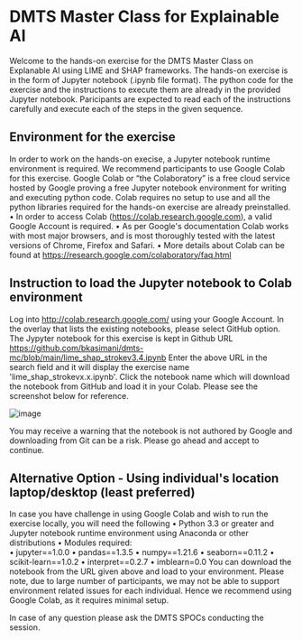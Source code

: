 # DMTS Master Class for Explainable AI

Welcome to the hands-on exercise for the DMTS Master Class on Explanable AI using LIME and SHAP frameworks. The hands-on exercise is in the form of Jupyter notebook (.ipynb file format). The python code for the exercise and the instructions to execute them are already in the provided Jupyter notebook. Paricipants are expected to read each of the instructions carefully and execute each of the steps in the given sequence. 


## Environment for the exercise
In order to work on the hands-on execise, a Jupyter notebook runtime environment is required. We recommend participants to use Google Colab for this exercise. Google Colab or “the Colaboratory” is a free cloud service hosted by Google proving a free Jupyter notebook environment for writing and executing python code. Colab requires no setup to use and all the python libraries required for the hands-on exercise are already preinstalled. 
	• In order to access Colab (https://colab.research.google.com), a valid Google Account is required.
	• As per Google's documentation Colab works with most major browsers, and is most thoroughly tested with the latest versions of Chrome, Firefox and Safari. 
	• More details about Colab can be found at https://research.google.com/colaboratory/faq.html


## Instruction to load the Jupyter notebook to Colab environment
Log into http://colab.research.google.com/ using your Google Account. In the overlay that lists the existing notebooks, please select GitHub option.
The Jypyter notebook for this exercise is kept in Github URL https://github.com/bkasimani/dmts-mc/blob/main/lime_shap_strokev3.4.ipynb
Enter the above URL in the search field and it will display the exercise name 'lime_shap_strokevx.x.ipynb'. Click the notebook name which will download the notebook from GitHub and load it in your Colab. Please see the screenshot below for reference. 

![image](https://user-images.githubusercontent.com/8220013/171600524-946021ef-c77c-43b7-a034-965b50f010d7.png)

You may receive a warning that the notebook is not authored by Google and downloading from Git can be a risk. Please go ahead and accept to continue.


## Alternative Option - Using individual's location laptop/desktop (least preferred)
In case you have challenge in using Google Colab and wish to run the exercise locally, you will need the following 
   • Python 3.3 or greater and Jupyter notebook runtime environment using Anaconda or other distributions
   • Modules required:  
	   • jupyter==1.0.0
	   • pandas==1.3.5
	   • numpy==1.21.6
	   • seaborn==0.11.2
	   • scikit-learn==1.0.2
	   • interpret==0.2.7
	   • imblearn=0.0
You can download the notebook from the URL given above and load to your environment.
Please note, due to large number of participants, we may not be able to support environment related issues for each individual. Hence we recommend using Google Colab, as it requires minimal setup.


In case of any question please ask the DMTS SPOCs conducting the session.
